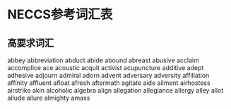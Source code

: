 # NECCS参考词汇表

## 高要求词汇
abbey
abbreviation
abduct
abide
abound
abreast
abusive
acclaim
accomplice
ace
acoustic
acquit
activist
acupuncture
additive
adept
adhesive
adjourn
admiral
adorn
advent
adversary
adversity
affiliation
affinity
affluent
afloat
afresh
aftermath
agitate
aide
ailment
airhostess
airstrike
akin
alcoholic
algebra
align
allegation
allegiance
allergy
alley
allot
allude
allure
almighty
amass